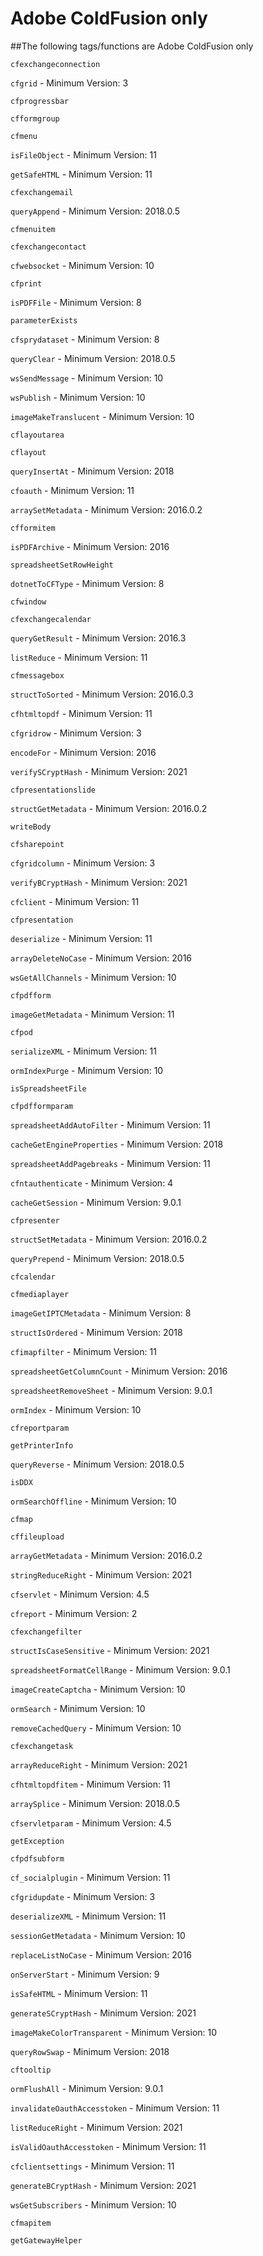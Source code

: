 # Adobe ColdFusion only

##The following tags/functions are Adobe ColdFusion only

`cfexchangeconnection`

`cfgrid` - Minimum Version: 3

`cfprogressbar`

`cfformgroup`

`cfmenu`

`isFileObject` - Minimum Version: 11

`getSafeHTML` - Minimum Version: 11

`cfexchangemail`

`queryAppend` - Minimum Version: 2018.0.5

`cfmenuitem`

`cfexchangecontact`

`cfwebsocket` - Minimum Version: 10

`cfprint`

`isPDFFile` - Minimum Version: 8

`parameterExists`

`cfsprydataset` - Minimum Version: 8

`queryClear` - Minimum Version: 2018.0.5

`wsSendMessage` - Minimum Version: 10

`wsPublish` - Minimum Version: 10

`imageMakeTranslucent` - Minimum Version: 10

`cflayoutarea`

`cflayout`

`queryInsertAt` - Minimum Version: 2018

`cfoauth` - Minimum Version: 11

`arraySetMetadata` - Minimum Version: 2016.0.2

`cfformitem`

`isPDFArchive` - Minimum Version: 2016

`spreadsheetSetRowHeight`

`dotnetToCFType` - Minimum Version: 8

`cfwindow`

`cfexchangecalendar`

`queryGetResult` - Minimum Version: 2016.3

`listReduce` - Minimum Version: 11

`cfmessagebox`

`structToSorted` - Minimum Version: 2016.0.3

`cfhtmltopdf` - Minimum Version: 11

`cfgridrow` - Minimum Version: 3

`encodeFor` - Minimum Version: 2016

`verifySCryptHash` - Minimum Version: 2021

`cfpresentationslide`

`structGetMetadata` - Minimum Version: 2016.0.2

`writeBody`

`cfsharepoint`

`cfgridcolumn` - Minimum Version: 3

`verifyBCryptHash` - Minimum Version: 2021

`cfclient` - Minimum Version: 11

`cfpresentation`

`deserialize` - Minimum Version: 11

`arrayDeleteNoCase` - Minimum Version: 2016

`wsGetAllChannels` - Minimum Version: 10

`cfpdfform`

`imageGetMetadata` - Minimum Version: 11

`cfpod`

`serializeXML` - Minimum Version: 11

`ormIndexPurge` - Minimum Version: 10

`isSpreadsheetFile`

`cfpdfformparam`

`spreadsheetAddAutoFilter` - Minimum Version: 11

`cacheGetEngineProperties` - Minimum Version: 2018

`spreadsheetAddPagebreaks` - Minimum Version: 11

`cfntauthenticate` - Minimum Version: 4

`cacheGetSession` - Minimum Version: 9.0.1

`cfpresenter`

`structSetMetadata` - Minimum Version: 2016.0.2

`queryPrepend` - Minimum Version: 2018.0.5

`cfcalendar`

`cfmediaplayer`

`imageGetIPTCMetadata` - Minimum Version: 8

`structIsOrdered` - Minimum Version: 2018

`cfimapfilter` - Minimum Version: 11

`spreadsheetGetColumnCount` - Minimum Version: 2016

`spreadsheetRemoveSheet` - Minimum Version: 9.0.1

`ormIndex` - Minimum Version: 10

`cfreportparam`

`getPrinterInfo`

`queryReverse` - Minimum Version: 2018.0.5

`isDDX`

`ormSearchOffline` - Minimum Version: 10

`cfmap`

`cffileupload`

`arrayGetMetadata` - Minimum Version: 2016.0.2

`stringReduceRight` - Minimum Version: 2021

`cfservlet` - Minimum Version: 4.5

`cfreport` - Minimum Version: 2

`cfexchangefilter`

`structIsCaseSensitive` - Minimum Version: 2021

`spreadsheetFormatCellRange` - Minimum Version: 9.0.1

`imageCreateCaptcha` - Minimum Version: 10

`ormSearch` - Minimum Version: 10

`removeCachedQuery` - Minimum Version: 10

`cfexchangetask`

`arrayReduceRight` - Minimum Version: 2021

`cfhtmltopdfitem` - Minimum Version: 11

`arraySplice` - Minimum Version: 2018.0.5

`cfservletparam` - Minimum Version: 4.5

`getException`

`cfpdfsubform`

`cf_socialplugin` - Minimum Version: 11

`cfgridupdate` - Minimum Version: 3

`deserializeXML` - Minimum Version: 11

`sessionGetMetadata` - Minimum Version: 10

`replaceListNoCase` - Minimum Version: 2016

`onServerStart` - Minimum Version: 9

`isSafeHTML` - Minimum Version: 11

`generateSCryptHash` - Minimum Version: 2021

`imageMakeColorTransparent` - Minimum Version: 10

`queryRowSwap` - Minimum Version: 2018

`cftooltip`

`ormFlushAll` - Minimum Version: 9.0.1

`invalidateOauthAccesstoken` - Minimum Version: 11

`listReduceRight` - Minimum Version: 2021

`isValidOauthAccesstoken` - Minimum Version: 11

`cfclientsettings` - Minimum Version: 11

`generateBCryptHash` - Minimum Version: 2021

`wsGetSubscribers` - Minimum Version: 10

`cfmapitem`

`getGatewayHelper`